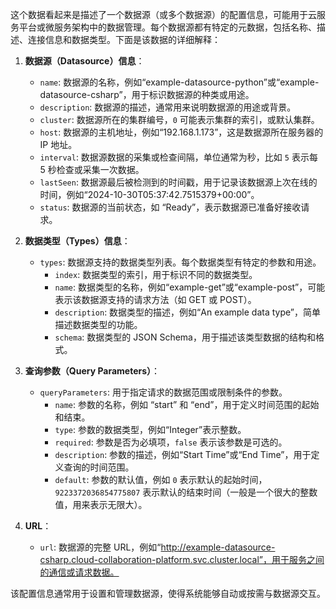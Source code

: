 这个数据看起来是描述了一个数据源（或多个数据源）的配置信息，可能用于云服务平台或微服务架构中的数据管理。每个数据源都有特定的元数据，包括名称、描述、连接信息和数据类型。下面是该数据的详细解释：

1. **数据源（Datasource）信息**：
   - `name`: 数据源的名称，例如“example-datasource-python”或“example-datasource-csharp”，用于标识数据源的种类或用途。
   - `description`: 数据源的描述，通常用来说明数据源的用途或背景。
   - `cluster`: 数据源所在的集群编号，`0` 可能表示集群的索引，或默认集群。
   - `host`: 数据源的主机地址，例如“192.168.1.173”，这是数据源所在服务器的 IP 地址。
   - `interval`: 数据源数据的采集或检查间隔，单位通常为秒，比如 `5` 表示每 5 秒检查或采集一次数据。
   - `lastSeen`: 数据源最后被检测到的时间戳，用于记录该数据源上次在线的时间，例如“2024-10-30T05:37:42.7515379+00:00”。
   - `status`: 数据源的当前状态，如 “Ready”，表示数据源已准备好接收请求。

2. **数据类型（Types）信息**：
   - `types`: 数据源支持的数据类型列表。每个数据类型有特定的参数和用途。
     - `index`: 数据类型的索引，用于标识不同的数据类型。
     - `name`: 数据类型的名称，例如“example-get”或“example-post”，可能表示该数据源支持的请求方法（如 GET 或 POST）。
     - `description`: 数据类型的描述，例如“An example data type”，简单描述数据类型的功能。
     - `schema`: 数据类型的 JSON Schema，用于描述该类型数据的结构和格式。

3. **查询参数（Query Parameters）**：
   - `queryParameters`: 用于指定请求的数据范围或限制条件的参数。
     - `name`: 参数的名称，例如 “start” 和 “end”，用于定义时间范围的起始和结束。
     - `type`: 参数的数据类型，例如“Integer”表示整数。
     - `required`: 参数是否为必填项，`false` 表示该参数是可选的。
     - `description`: 参数的描述，例如“Start Time”或“End Time”，用于定义查询的时间范围。
     - `default`: 参数的默认值，例如 `0` 表示默认的起始时间，`9223372036854775807` 表示默认的结束时间（一般是一个很大的整数值，用来表示无限大）。

4. **URL**：
   - `url`: 数据源的完整 URL，例如“http://example-datasource-csharp.cloud-collaboration-platform.svc.cluster.local”，用于服务之间的通信或请求数据。

该配置信息通常用于设置和管理数据源，使得系统能够自动或按需与数据源交互。